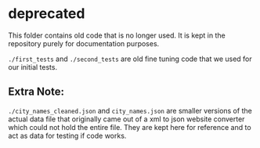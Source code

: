 # deprecated
This folder contains old code that is no longer used. It is kept in the repository purely for documentation purposes.

`./first_tests` and `./second_tests` are old fine tuning code that we used for our initial tests.

## Extra Note:
`./city_names_cleaned.json` and `city_names.json` are smaller versions of the actual data file that originally came out of a xml to json website converter which could not hold the entire file. They are kept here for reference and to act as data for testing if code works.
